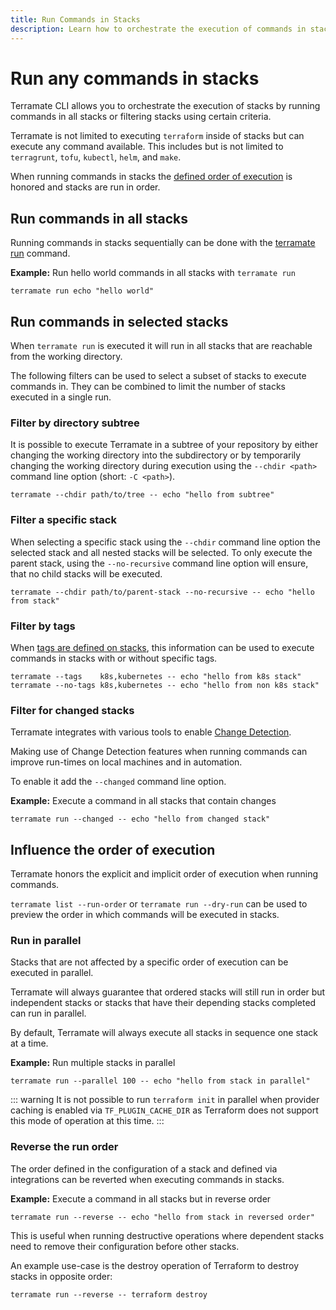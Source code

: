 ```yaml
---
title: Run Commands in Stacks
description: Learn how to orchestrate the execution of commands in stacks with the terramate run command.
---
```


# Run any commands in stacks

Terramate CLI allows you to orchestrate the execution of stacks by running
commands in all stacks or filtering stacks using certain criteria.

Terramate is not limited to executing `terraform` inside of stacks but can execute any command available. This includes but is not limited to `terragrunt`, `tofu`, `kubectl`, `helm`, and `make`.

When running commands in stacks the [defined order of execution](../stacks/configuration#explicit-order-of-execution) is honored and stacks are run in order.

## Run commands in all stacks

Running commands in stacks sequentially can be done with the
[terramate run](../cmdline/run.md) command.

**Example:** Run hello world commands in all stacks with `terramate run`

```hcl
terramate run echo "hello world"
```

## Run commands in selected stacks

When `terramate run` is executed it will run in all stacks that are reachable from the working directory.

The following filters can be used to select a subset of stacks to execute commands in. They can be combined to limit the number of stacks executed in a single run.

### Filter by directory subtree

It is possible to execute Terramate in a subtree of your repository by either changing the working directory into the subdirectory or by temporarily changing the working directory during execution using the `--chdir <path>` command line option (short: `-C <path>`).

```hcl
terramate --chdir path/to/tree -- echo "hello from subtree"
```

### Filter a specific stack

When selecting a specific stack using the `--chdir` command line option the selected stack and all nested stacks will be selected. To only execute the parent stack, using the `--no-recursive` command line option will ensure, that no child stacks will be executed.

```hcl
terramate --chdir path/to/parent-stack --no-recursive -- echo "hello from stack"
```

### Filter by tags

When [tags are defined on stacks](../stacks/configuration#tags), this information can be used to execute commands in stacks with or without specific tags.

```hcl
terramate --tags    k8s,kubernetes -- echo "hello from k8s stack"
terramate --no-tags k8s,kubernetes -- echo "hello from non k8s stack"
```

### Filter for changed stacks

Terramate integrates with various tools to enable [Change Detection](../change-detection/index.md).

Making use of Change Detection features when running commands can improve run-times on local machines and in automation.

To enable it add the `--changed` command line option.

**Example:** Execute a command in all stacks that contain changes

```hcl
terramate run --changed -- echo "hello from changed stack"
```

## Influence the order of execution

Terramate honors the explicit and implicit order of execution when running commands.

`terramate list --run-order` or `terramate run --dry-run` can be used to preview the order in which commands will be executed in stacks.

### Run in parallel

Stacks that are not affected by a specific order of execution can be executed in parallel.

Terramate will always guarantee that ordered stacks will still run in order but independent stacks or stacks that have their depending stacks completed can run in parallel.

By default, Terramate will always execute all stacks in sequence one stack at a time.

**Example:** Run multiple stacks in parallel

```hcl
terramate run --parallel 100 -- echo "hello from stack in parallel"
```

::: warning
It is not possible to run `terraform init` in parallel when provider caching is enabled via `TF_PLUGIN_CACHE_DIR` as Terraform does not support this mode of operation at this time.
:::

### Reverse the run order

The order defined in the configuration of a stack and defined via integrations can be reverted when executing commands in stacks.

**Example:** Execute a command in all stacks but in reverse order

```hcl
terramate run --reverse -- echo "hello from stack in reversed order"
```

This is useful when running destructive operations where dependent stacks need to remove their configuration before other stacks.

An example use-case is the destroy operation of Terraform to destroy stacks in opposite order:

```hcl
terramate run --reverse -- terraform destroy
```
